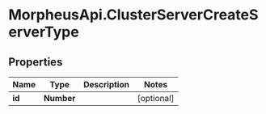 # MorpheusApi.ClusterServerCreateServerType

## Properties

Name | Type | Description | Notes
------------ | ------------- | ------------- | -------------
**id** | **Number** |  | [optional] 


